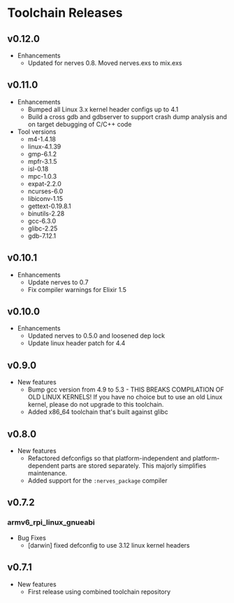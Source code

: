 # Toolchain Releases

## v0.12.0
  * Enhancements
    * Updated for nerves 0.8. Moved nerves.exs to mix.exs

## v0.11.0
  * Enhancements
    * Bumped all Linux 3.x kernel header configs up to 4.1
    * Build a cross gdb and gdbserver to support crash dump analysis and on
      target debugging of C/C++ code
  * Tool versions
    * m4-1.4.18
    * linux-4.1.39
    * gmp-6.1.2
    * mpfr-3.1.5
    * isl-0.18
    * mpc-1.0.3
    * expat-2.2.0
    * ncurses-6.0
    * libiconv-1.15
    * gettext-0.19.8.1
    * binutils-2.28
    * gcc-6.3.0
    * glibc-2.25
    * gdb-7.12.1

## v0.10.1
  * Enhancements
    * Update nerves to 0.7
    * Fix compiler warnings for Elixir 1.5

## v0.10.0
  * Enhancements
    * Updated nerves to 0.5.0 and loosened dep lock
    * Update linux header patch for 4.4

## v0.9.0

  * New features
    * Bump gcc version from 4.9 to 5.3 - THIS BREAKS COMPILATION OF OLD LINUX
      KERNELS! If you have no choice but to use an old Linux kernel, please
      do not upgrade to this toolchain.
    * Added x86_64 toolchain that's built against glibc

## v0.8.0

  * New features
    * Refactored defconfigs so that platform-independent and platform-dependent
      parts are stored separately. This majorly simplifies maintenance.
    * Added support for the `:nerves_package` compiler

## v0.7.2

### armv6_rpi_linux_gnueabi

  * Bug Fixes
    * [darwin] fixed defconfig to use 3.12 linux kernel headers

## v0.7.1

  * New features
    * First release using combined toolchain repository
